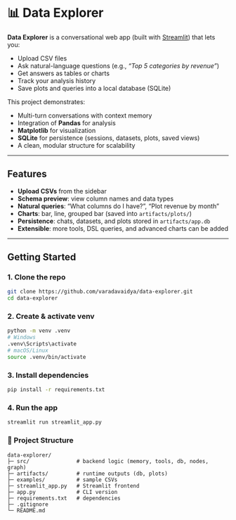 # 📊 Data Explorer

**Data Explorer** is a conversational web app (built with [Streamlit](https://streamlit.io)) that lets you:
- Upload CSV files
- Ask natural-language questions (e.g., *“Top 5 categories by revenue”*)
- Get answers as tables or charts
- Track your analysis history
- Save plots and queries into a local database (SQLite)

This project demonstrates:
- Multi-turn conversations with context memory
- Integration of **Pandas** for analysis
- **Matplotlib** for visualization
- **SQLite** for persistence (sessions, datasets, plots, saved views)
- A clean, modular structure for scalability

---

## Features
- **Upload CSVs** from the sidebar
- **Schema preview**: view column names and data types
- **Natural queries**: “What columns do I have?”, “Plot revenue by month”
- **Charts**: bar, line, grouped bar (saved into `artifacts/plots/`)
- **Persistence**: chats, datasets, and plots stored in `artifacts/app.db`
- **Extensible**: more tools, DSL queries, and advanced charts can be added

---

## Getting Started

### 1. Clone the repo
```bash
git clone https://github.com/varadavaidya/data-explorer.git
cd data-explorer 
```


### 2. Create & activate venv 

```bash
python -m venv .venv
# Windows
.venv\Scripts\activate
# macOS/Linux
source .venv/bin/activate
```

### 3. Install dependencies

```bash 
pip install -r requirements.txt
```

### 4. Run the app 

```bash
streamlit run streamlit_app.py
```

### 📂 Project Structure

```
data-explorer/
├─ src/               # backend logic (memory, tools, db, nodes, graph)
├─ artifacts/         # runtime outputs (db, plots)
├─ examples/          # sample CSVs
├─ streamlit_app.py   # Streamlit frontend
├─ app.py             # CLI version
├─ requirements.txt   # dependencies
├─ .gitignore
└─ README.md
```
